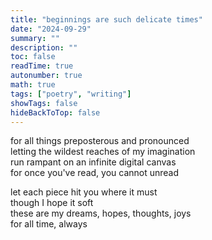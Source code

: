 ```yaml
---
title: "beginnings are such delicate times"
date: "2024-09-29"
summary: ""
description: ""
toc: false
readTime: true
autonumber: true
math: true
tags: ["poetry", "writing"]
showTags: false
hideBackToTop: false
---
```


for all things preposterous and pronounced  
letting the wildest reaches of my imagination  
run rampant on an infinite digital canvas  
for once you've read, you cannot unread  

  
    

let each piece hit you where it must  
though I hope it soft  
these are my dreams, hopes, thoughts, joys  
for all time, always


